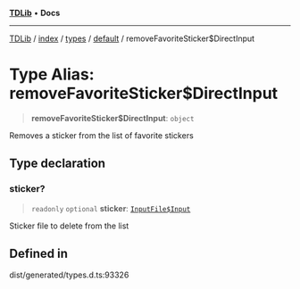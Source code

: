 [**TDLib**](../../../../../../README.md) • **Docs**

***

[TDLib](../../../../../../modules.md) / [index](../../../../../README.md) / [types](../../../README.md) / [default](../README.md) / removeFavoriteSticker$DirectInput

# Type Alias: removeFavoriteSticker$DirectInput

> **removeFavoriteSticker$DirectInput**: `object`

Removes a sticker from the list of favorite stickers

## Type declaration

### sticker?

> `readonly` `optional` **sticker**: [`InputFile$Input`](InputFile$Input.md)

Sticker file to delete from the list

## Defined in

dist/generated/types.d.ts:93326
